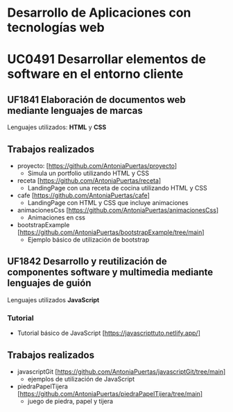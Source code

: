 # Desarrollo de Aplicaciones con tecnologías web
# UC0491 Desarrollar elementos de software en el entorno cliente
## UF1841 Elaboración de documentos web mediante lenguajes de marcas
Lenguajes utilizados: **HTML** y **CSS**

Trabajos realizados
-------------------
  * proyecto: [https://github.com/AntoniaPuertas/proyecto]
    * Simula un portfolio utilizando HTML y CSS
  * receta [https://github.com/AntoniaPuertas/receta]
    * LandingPage con una receta de cocina utilizando HTML y CSS
  * cafe [https://github.com/AntoniaPuertas/cafe]
     * LandingPage con HTML y CSS que incluye animaciones
   * animacionesCss [https://github.com/AntoniaPuertas/animacionesCss]
      * Animaciones en css
   * bootstrapExample [https://github.com/AntoniaPuertas/bootstrapExample/tree/main]
       * Ejemplo básico de utilización de bootstrap

## UF1842 Desarrollo y reutilización de componentes software y multimedia mediante lenguajes de guión
Lenguajes utilizados **JavaScript**
### Tutorial
  * Tutorial básico de JavaScript [https://javascripttuto.netlify.app/]

Trabajos realizados
-------------------
 * javascriptGit [https://github.com/AntoniaPuertas/javascriptGit/tree/main]
   * ejemplos de utilización de JavaScript
  * piedraPapelTijera [https://github.com/AntoniaPuertas/piedraPapelTijera/tree/main]
     * juego de piedra, papel y tijera

